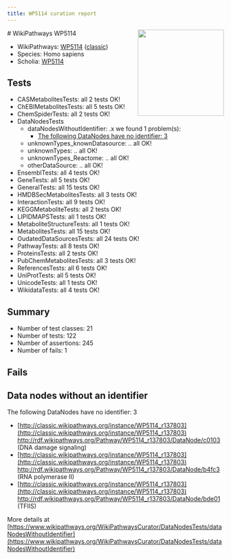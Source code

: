 ```yaml
---
title: WP5114 curation report
---
```


<img style="float: right; width: 200px" src="https://upload.wikimedia.org/wikipedia/commons/thumb/8/83/Wplogo_with_text_500.png/640px-Wplogo_with_text_500.png" />
# WikiPathways WP5114

* WikiPathways: [WP5114](https://wikipathways.org/pathways/WP5114) ([classic](https://classic.wikipathways.org/instance/WP5114))
* Species: Homo sapiens
* Scholia: [WP5114](https://scholia.toolforge.org/wikipathways/WP5114)
## Tests
* CASMetabolitesTests: all 2 tests OK!
* ChEBIMetabolitesTests: all 5 tests OK!
* ChemSpiderTests: all 2 tests OK!
* DataNodesTests
    * dataNodesWithoutIdentifier: .x we found 1 problem(s):
        * [The following DataNodes have no identifier: 3](#d2d32fa2)
    * unknownTypes_knownDatasource: .. all OK!
    * unknownTypes: .. all OK!
    * unknownTypes_Reactome: .. all OK!
    * otherDataSource: .. all OK!
* EnsemblTests: all 4 tests OK!
* GeneTests: all 5 tests OK!
* GeneralTests: all 15 tests OK!
* HMDBSecMetabolitesTests: all 3 tests OK!
* InteractionTests: all 9 tests OK!
* KEGGMetaboliteTests: all 2 tests OK!
* LIPIDMAPSTests: all 1 tests OK!
* MetaboliteStructureTests: all 1 tests OK!
* MetabolitesTests: all 15 tests OK!
* OudatedDataSourcesTests: all 24 tests OK!
* PathwayTests: all 8 tests OK!
* ProteinsTests: all 2 tests OK!
* PubChemMetabolitesTests: all 3 tests OK!
* ReferencesTests: all 6 tests OK!
* UniProtTests: all 5 tests OK!
* UnicodeTests: all 1 tests OK!
* WikidataTests: all 4 tests OK!


## Summary

* Number of test classes: 21
* Number of tests: 122
* Number of assertions: 245
* Number of fails: 1

## Fails

<a name="d2d32fa2" />

## Data nodes without an identifier

The following DataNodes have no identifier: 3

* [http://classic.wikipathways.org/instance/WP5114_r137803](http://classic.wikipathways.org/instance/WP5114_r137803) http://rdf.wikipathways.org/Pathway/WP5114_r137803/DataNode/c0103 (DNA damage signaling)
* [http://classic.wikipathways.org/instance/WP5114_r137803](http://classic.wikipathways.org/instance/WP5114_r137803) http://rdf.wikipathways.org/Pathway/WP5114_r137803/DataNode/b4fc3 (RNA polymerase II)
* [http://classic.wikipathways.org/instance/WP5114_r137803](http://classic.wikipathways.org/instance/WP5114_r137803) http://rdf.wikipathways.org/Pathway/WP5114_r137803/DataNode/bde01 (TFIIS)


More details at [https://www.wikipathways.org/WikiPathwaysCurator/DataNodesTests/dataNodesWithoutIdentifier](https://www.wikipathways.org/WikiPathwaysCurator/DataNodesTests/dataNodesWithoutIdentifier)

